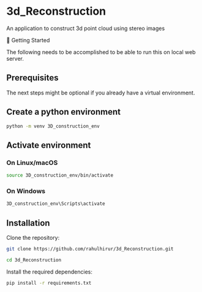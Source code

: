 # 3d_Reconstruction
An application to construct 3d point cloud using stereo images

🚀 Getting Started

The following needs to be accomplished to be able to run this on local web server.

## Prerequisites

The next steps might be optional if you already have a virtual environment.

## Create a python environment

```bash
python -m venv 3D_construction_env
```
## Activate environment

### On Linux/macOS  
```bash
source 3D_construction_env/bin/activate
```

### On Windows  
```bash
3D_construction_env\Scripts\activate
```

## Installation

Clone the repository:
```bash
git clone https://github.com/rahulhirur/3d_Reconstruction.git

cd 3d_Reconstruction
```

Install the required dependencies:
```bash
pip install -r requirements.txt
```

